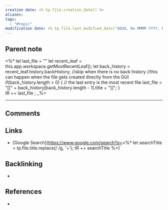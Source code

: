 ```yaml
---
creation date: <% tp.file.creation_date() %>
aliases: 
tags:
  - "#topic"
modification date: <% tp.file.last_modified_date("dddd, Do MMMM YYYY, HH:mm:ss")%>
---
```


## Parent note
<%*
    let last_file = ""
    let recent_leaf = this.app.workspace.getMostRecentLeaf();
    let back_history = recent_leaf.history.backHistory;
    //skip when there is no back history 
    //this can happen when the file gets created directly from the GUI
    if(back_history.length > 0) {
        // the last entry is the most recent file
        last_file = "[[" + back_history[back_history.length - 1].title + "]]";
    }    
    tR += last_file  ;
_%>

---
## Comments

## Links
- [Google Search](https://www.google.com/search?q=<%* let searchTitle = tp.file.title.replace(/ /g, '+'); tR += searchTitle %>)

## Backlinking
+ 
## References
+ 